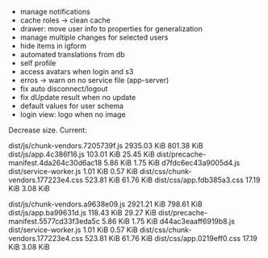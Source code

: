 - manage notifications
- cache roles -> clean cache
- drawer: move user info to properties for generalization
- manage multiple changes for selected users
- hide items in igform
- automated translations from db
- self profile
- access avatars when login and s3
- erros -> warn on no service file (app-server)
- fix auto disconnect/logout
- fix dUpdate result when no update
- default values for user schema
- login view: logo when no image

Decrease size. Current:

  dist/js/chunk-vendors.7205739f.js         2935.03 KiB      801.38 KiB
  dist/js/app.4c386f16.js                   103.01 KiB       25.45 KiB
  dist/precache-manifest.4da264c30d6ac18    5.86 KiB         1.75 KiB
  d7fdc6ec43a9005d4.js
  dist/service-worker.js                    1.01 KiB         0.57 KiB
  dist/css/chunk-vendors.177223e4.css       523.81 KiB       61.76 KiB
  dist/css/app.fdb385a3.css                 17.19 KiB        3.08 KiB

  dist/js/chunk-vendors.a9638e09.js         2921.21 KiB      798.61 KiB
  dist/js/app.ba99631d.js                   118.43 KiB       29.27 KiB
  dist/precache-manifest.5577cd33f3eda5c    5.86 KiB         1.75 KiB
  d44ac3eaaff6919b8.js
  dist/service-worker.js                    1.01 KiB         0.57 KiB
  dist/css/chunk-vendors.177223e4.css       523.81 KiB       61.76 KiB
  dist/css/app.0219eff0.css                 17.19 KiB        3.08 KiB
